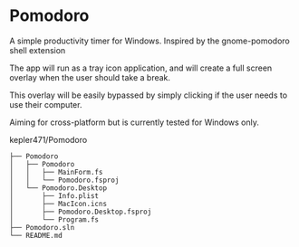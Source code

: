 # Pomodoro
A simple productivity timer for Windows. Inspired by the gnome-pomodoro shell extension

The app will run as a tray icon application, and will create a full screen overlay when the user should take a break.

This overlay will be easily bypassed by simply clicking if the user needs to use their computer.

Aiming for cross-platform but is currently tested for Windows only.



kepler471/Pomodoro

    ├── Pomodoro
    │   ├── Pomodoro
    │   │   ├── MainForm.fs
    │   │   └── Pomodoro.fsproj
    │   └── Pomodoro.Desktop
    │       ├── Info.plist
    │       ├── MacIcon.icns
    │       ├── Pomodoro.Desktop.fsproj
    │       └── Program.fs
    ├── Pomodoro.sln
    └── README.md
